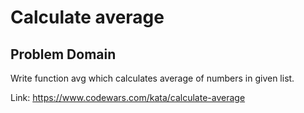 # Calculate average

## Problem Domain

Write function avg which calculates average of numbers in given list.

Link: https://www.codewars.com/kata/calculate-average